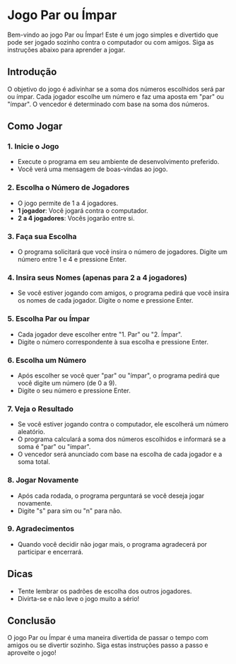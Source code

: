 # Jogo Par ou Ímpar

Bem-vindo ao jogo Par ou Ímpar! Este é um jogo simples e divertido que pode ser jogado sozinho contra o computador ou com amigos. Siga as instruções abaixo para aprender a jogar.

## Introdução

O objetivo do jogo é adivinhar se a soma dos números escolhidos será par ou ímpar. Cada jogador escolhe um número e faz uma aposta em "par" ou "ímpar". O vencedor é determinado com base na soma dos números.

## Como Jogar

### 1. Inicie o Jogo
- Execute o programa em seu ambiente de desenvolvimento preferido.
- Você verá uma mensagem de boas-vindas ao jogo.

### 2. Escolha o Número de Jogadores
- O jogo permite de 1 a 4 jogadores.
- **1 jogador**: Você jogará contra o computador.
- **2 a 4 jogadores**: Vocês jogarão entre si.

### 3. Faça sua Escolha
- O programa solicitará que você insira o número de jogadores. Digite um número entre 1 e 4 e pressione Enter.

### 4. Insira seus Nomes (apenas para 2 a 4 jogadores)
- Se você estiver jogando com amigos, o programa pedirá que você insira os nomes de cada jogador. Digite o nome e pressione Enter.

### 5. Escolha Par ou Ímpar
- Cada jogador deve escolher entre "1. Par" ou "2. Ímpar". 
- Digite o número correspondente à sua escolha e pressione Enter.

### 6. Escolha um Número
- Após escolher se você quer "par" ou "ímpar", o programa pedirá que você digite um número (de 0 a 9). 
- Digite o seu número e pressione Enter.

### 7. Veja o Resultado
- Se você estiver jogando contra o computador, ele escolherá um número aleatório.
- O programa calculará a soma dos números escolhidos e informará se a soma é "par" ou "ímpar".
- O vencedor será anunciado com base na escolha de cada jogador e a soma total.

### 8. Jogar Novamente
- Após cada rodada, o programa perguntará se você deseja jogar novamente. 
- Digite "s" para sim ou "n" para não.

### 9. Agradecimentos
- Quando você decidir não jogar mais, o programa agradecerá por participar e encerrará.

## Dicas
- Tente lembrar os padrões de escolha dos outros jogadores.
- Divirta-se e não leve o jogo muito a sério!

## Conclusão
O jogo Par ou Ímpar é uma maneira divertida de passar o tempo com amigos ou se divertir sozinho. Siga estas instruções passo a passo e aproveite o jogo!